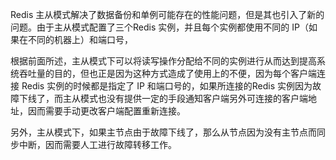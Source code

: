 Redis 主从模式解决了数据备份和单例可能存在的性能问题，但是其也引入了新的问题。由于主从模式配置了三个Redis 实例，并且每个实例都使用不同的 IP（如果在不同的机器上）和端口号，

根据前面所述，主从模式下可以将读写操作分配给不同的实例进行从而达到提高系统吞吐量的目的，但也正是因为这种方式造成了使用上的不便，因为每个客户端连接 Redis 实例的时候都是指定了 IP 和端口号的，如果所连接的Redis 实例因为故障下线了，而主从模式也没有提供一定的手段通知客户端另外可连接的客户端地址，因而需要手动更改客户端配置重新连接。

另外，主从模式下，如果主节点由于故障下线了，那么从节点因为没有主节点而同步中断，因而需要人工进行故障转移工作。